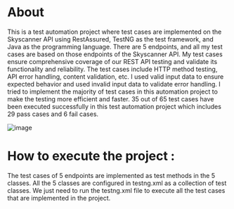 # **About**

This is a test automation project where test cases are implemented on the Skyscanner API using RestAssured, TestNG as the test framework, and Java as the programming language. There are 5 endpoints, and all my 
test cases are based on those endpoints of the Skyscanner API. My test cases ensure comprehensive coverage of our REST API testing and validate its functionality and reliability. The test cases include HTTP 
method testing, API error handling, content validation, etc. I used valid input data to ensure expected behavior and used invalid input data to validate error handling. I tried to implement the majority of 
test cases in this automation project to make the testing more efficient and faster. 35 out of 65 test cases have been executed successfully in this test automation project which includes 29 pass cases and 
6 fail cases.


![image](https://github.com/Imrulhassankhanporosh/Skyscanner_API/assets/52894925/2160928f-db44-4205-858c-f3bedc5e53a5)

 
# **How to execute the project** :

The test cases of 5 endpoints are implemented as test methods in the 5 classes. All the 5 classes are configured in testng.xml as a collection of test classes. We just need to run the testng.xml file to execute all the test cases that are implemented in the project.
